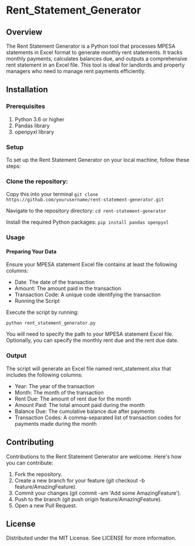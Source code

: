 # Rent_Statement_Generator
## Overview
The Rent Statement Generator is a Python tool that processes MPESA statements in Excel format to generate monthly rent statements. It tracks monthly payments, calculates balances due, and outputs a comprehensive rent statement in an Excel file. This tool is ideal for landlords and property managers who need to manage rent payments efficiently.

## Installation

### Prerequisites

1. Python 3.6 or higher
2. Pandas library
3. openpyxl library

### Setup

To set up the Rent Statement Generator on your local machine, follow these steps:

### Clone the repository:

Copy this into your terminal
`git clone https://github.com/yourusername/rent-statement-generator.git`

Navigate to the repository directory:
`cd rent-statement-generator`

Install the required Python packages:
`pip install pandas openpyxl`

### Usage

#### Preparing Your Data

Ensure your MPESA statement Excel file contains at least the following columns:

- Date: The date of the transaction
- Amount: The amount paid in the transaction
- Transaction Code: A unique code identifying the transaction
- Running the Script

Execute the script by running:

`python rent_statement_generator.py`

You will need to specify the path to your MPESA statement Excel file. Optionally, you can specify the monthly rent due and the rent due date.

### Output

The script will generate an Excel file named rent_statement.xlsx that includes the following columns:

- Year: The year of the transaction
- Month: The month of the transaction
- Rent Due: The amount of rent due for the month
- Amount Paid: The total amount paid during the month
- Balance Due: The cumulative balance due after payments
- Transaction Codes: A comma-separated list of transaction codes for payments made during the month

## Contributing

Contributions to the Rent Statement Generator are welcome. Here's how you can contribute:

1. Fork the repository.
2. Create a new branch for your feature (git checkout -b feature/AmazingFeature).
3. Commit your changes (git commit -am 'Add some AmazingFeature').
4. Push to the branch (git push origin feature/AmazingFeature).
5. Open a new Pull Request.

## License
Distributed under the MIT License. See LICENSE for more information.

